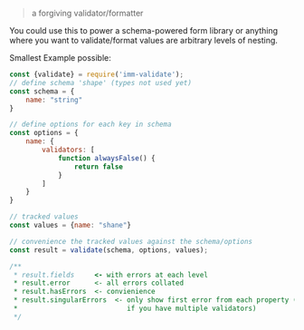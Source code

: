 > a forgiving validator/formatter

You could use this to power a schema-powered form library or anything where 
you want to validate/format values are arbitrary levels of nesting.

Smallest Example possible:

```js
const {validate} = require('imm-validate');
// define schema 'shape' (types not used yet)
const schema = {
    name: "string"
}

// define options for each key in schema
const options = {
    name: {
        validators: [
            function alwaysFalse() {
                return false
            }
        ]
    }
}

// tracked values 
const values = {name: "shane"}

// convenience the tracked values against the schema/options
const result = validate(schema, options, values);

/**
 * result.fields     <- with errors at each level
 * result.error      <- all errors collated
 * result.hasErrors  <- convienience
 * result.singularErrors  <- only show first error from each property (useful
 *                           if you have multiple validators)
 */

```

